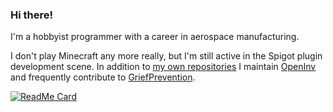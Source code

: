 ### Hi there!

I'm a hobbyist programmer with a career in aerospace manufacturing.

I don't play Minecraft any more really, but I'm still active in the Spigot plugin development scene. In addition to [my own repositories](https://github.com/Jikoo?tab=repositories) I maintain [OpenInv](https://github.com/lishid/OpenInv) and frequently contribute to [GriefPrevention](https://github.com/TechFortress/GriefPrevention).

[![ReadMe Card](https://github-readme-stats.vercel.app/api/?username=Jikoo&theme=cobalt&show_icons=true&hide=stars)](https://github.com/anuraghazra/github-readme-stats)
